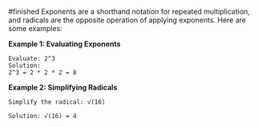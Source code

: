 #finished 
Exponents are a shorthand notation for repeated multiplication, and radicals are the opposite operation of applying exponents. Here are some examples:

**Example 1: Evaluating Exponents**
```
Evaluate: 2^3 
Solution: 
2^3 = 2 * 2 * 2 = 8
```

**Example 2: Simplifying Radicals**
```
Simplify the radical: √(16) 

Solution: √(16) = 4
```
